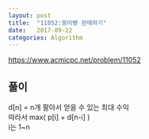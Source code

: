 ```yaml
---
layout: post
title:  "11052:붕어빵 판매하기"
date:   2017-09-22
categories: Algorithm
---
```



<https://www.acmicpc.net/problem/11052>

## 풀이

d[n] = n개 팔아서 얻을 수 있는 최대 수익 <br>
따라서 
max( p[i] + d[n-i] )  
i는 1~n

